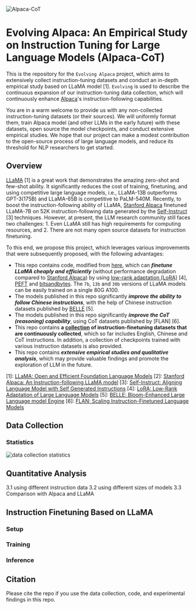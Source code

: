![Alpaca-CoT](https://github.com/PhoebusSi/alpaca-CoT/blob/main/figures/Alpaca-CoT-2.jpg)
# Evolving Alpaca: An Empirical Study on Instruction Tuning for Large Language Models (Alpaca-CoT)

This is the repository for the `Evolving Alpaca` project, which aims to extensively collect instruction-tuning datasets and conduct an in-depth empirical study based on LLaMA model [1].  `Evolving` is used to describe the continuous expansion of our instruction-tuning data collection, which will continuously enhance [Alpaca](https://github.com/tatsu-lab/stanford_alpaca)'s instruction-following capabilities.

You are in a warm welcome to provide us with any non-collected instruction-tuning datasets (or their sources). We will uniformly format them, train Alpaca model (and other LLMs in the early future) with these datasets, open source the model checkpoints, and conduct extensive empirical studies. We hope that our project can make a modest contribution to the open-source process of large language models, and reduce its threshold for NLP researchers to get started.

## Overview

[LLaMA](https://arxiv.org/abs/2302.13971v1) [1] is a great work that demonstrates the amazing zero-shot and few-shot ability. It significantly reduces the cost of training, finetuning, and using competitive large language models, i.e., LLaMA-13B outperforms GPT-3(175B) and LLaMA-65B is competitive to PaLM-540M. Recently, to boost the instruction-following ability of LLaMA, [Stanford Alpaca](https://github.com/tatsu-lab/stanford_alpaca) finetuned LLaMA-7B on 52K instruction-following data generated by the [Self-Instruct](https://arxiv.org/abs/2212.10560) [3] techniques. However, at present, the LLM research community still faces two challenges: 1. Even LLaMA still has high requirements for computing resources, and 2. There are not many open source datasets for instruction finetuning. 

To this end, we propose this project, which leverages various improvements that were subsequently proposed, with the following advantages:
- This repo contains code, modified from [here](https://github.com/tloen/alpaca-lora), which can **_finetune LLaMA cheaply and efficiently_** (without performance degradation compared to [Stanford Alpaca](https://github.com/tatsu-lab/stanford_alpaca)) by using [low-rank adaptation (LoRA)](https://arxiv.org/pdf/2106.09685.pdf) [4], [PEFT](https://github.com/huggingface/peft) and [bitsandbytes](https://github.com/TimDettmers/bitsandbytes). The `7b`, `13b` and `30b` versions of LLaMA models can be easily trained on a single 80G A100. 
- The models published in this repo significantly **_improve the ability to follow Chinese instructions_**, with the help of Chinese instruction datasets published by [BELLE](https://github.com/LianjiaTech/BELLE) [5].
- The models published in this repo significantly **_improve the CoT (reasoning) capability_**, using CoT datasets published by [FLAN] [6].
- This repo contains **a [collection](https://huggingface.co/datasets/QingyiSi/Alpaca-CoT) of instruction-finetuning datasets that are continuously collected**, which so far includes English, Chinese and CoT instructions. In addition, a collection of checkpoints trained with various instruction datasets is also provided.
- This repo contains **_extensive empirical studies and qualitative analysis_**, which may provide valuable findings and promote the exploration of LLM in the future.




[1]: [LLaMA: Open and Efficient Foundation Language Models](https://arxiv.org/abs/2302.13971v1)
[2]: [Stanford Alpaca: An Instruction-following LLaMA model](https://github.com/tatsu-lab/stanford_alpaca)
[3]: [Self-Instruct: Aligning Language Model with Self Generated Instructions](https://arxiv.org/abs/2212.10560)
[4]: [LoRA: Low-Rank Adaptation of Large Language Models](https://arxiv.org/pdf/2106.09685.pdf)
[5]: [BELLE: Bloom-Enhanced Large Language model Engine](https://github.com/LianjiaTech/BELLE)
[6]: [FLAN: Scaling Instruction-Finetuned Language Models](https://arxiv.org/abs/2210.11416)

## Data Collection 
### Statistics
![data collection statistics](https://github.com/PhoebusSi/alpaca-CoT/blob/main/figures/piechart.png)



## Quantitative Analysis
  3.1 using different instruction data
  3.2 using different sizes of models
  3.3 Comparison with Alpaca and LLaMA


## Instruction Finetuning Based on LLaMA
### Setup

### Training

### Inference

## Citation
Please cite the repo if you use the data collection, code, and experimental findings in this repo. 
